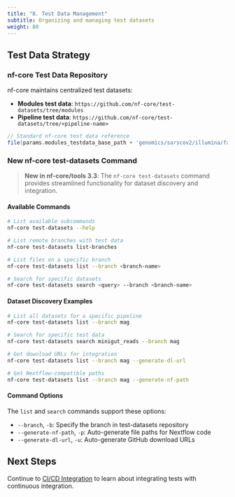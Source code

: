 ```yaml
---
title: "8. Test Data Management"
subtitle: Organizing and managing test datasets
weight: 80
---
```


## Test Data Strategy

### nf-core Test Data Repository

nf-core maintains centralized test datasets:

- **Modules test data**: `https://github.com/nf-core/test-datasets/tree/modules`
- **Pipeline test data**: `https://github.com/nf-core/test-datasets/tree/<pipeline-name>`

```groovy
// Standard nf-core test data reference
file(params.modules_testdata_base_path + 'genomics/sarscov2/illumina/fastq/test_1.fastq.gz', checkIfExists: true)
```

### New nf-core test-datasets Command

> **New in nf-core/tools 3.3**: The `nf-core test-datasets` command provides streamlined functionality for dataset discovery and integration.

#### Available Commands

```bash
# List available subcommands
nf-core test-datasets --help

# List remote branches with test data
nf-core test-datasets list-branches

# List files on a specific branch
nf-core test-datasets list --branch <branch-name>

# Search for specific datasets
nf-core test-datasets search <query> --branch <branch-name>
```

#### Dataset Discovery Examples

```bash
# List all datasets for a specific pipeline
nf-core test-datasets list --branch mag

# Search for specific test data
nf-core test-datasets search minigut_reads --branch mag

# Get download URLs for integration
nf-core test-datasets list --branch mag --generate-dl-url

# Get Nextflow-compatible paths
nf-core test-datasets list --branch mag --generate-nf-path
```

#### Command Options

The `list` and `search` commands support these options:

- `--branch`, `-b`: Specify the branch in test-datasets repository
- `--generate-nf-path`, `-p`: Auto-generate file paths for Nextflow code
- `--generate-dl-url`, `-u`: Auto-generate GitHub download URLs

## Next Steps

Continue to [CI/CD Integration](./09_cicd_integration.md) to learn about integrating tests with continuous integration.
